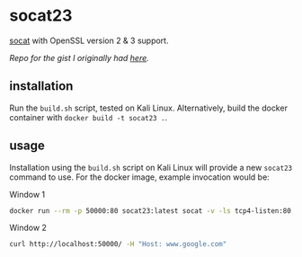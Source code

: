 # socat23

[socat](http://www.dest-unreach.org/socat/) with OpenSSL version 2 & 3 support.

_Repo for the gist I originally had [here](https://gist.github.com/leonjza/9af3ade91420ed48c6f048563885940a)._

## installation

Run the `build.sh` script, tested on Kali Linux. Alternatively, build the docker container with `docker build -t socat23 .`.

## usage

Installation using the `build.sh` script on Kali Linux will provide a new `socat23` command to use. For the docker image, example invocation would be:

Window 1
```bash
docker run --rm -p 50000:80 socat23:latest socat -v -ls tcp4-listen:80,fork,reuseaddr ssl:www.google.com:443,verify=0
```

Window 2
```bash
curl http://localhost:50000/ -H "Host: www.google.com"
```
